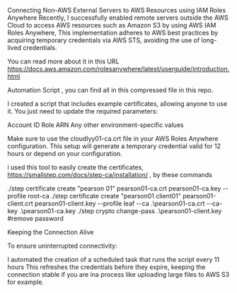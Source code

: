Connecting Non-AWS External Servers to AWS Resources using IAM Roles Anywhere
Recently, I successfully enabled remote servers outside the AWS Cloud to access AWS resources such as Amazon S3 by using AWS IAM Roles Anywhere, This implementation adheres to AWS best practices by acquiring temporary credentials via AWS STS, avoiding the use of long-lived credentials.

You can read more about it in this URL https://docs.aws.amazon.com/rolesanywhere/latest/userguide/introduction.html

Automation Script , you can find all in this compressed file in this repo.

I created a script that includes example certificates, allowing anyone to use it. You just need to update the required parameters:

Account ID
Role ARN
Any other environment-specific values

Make sure to use the cloudlyy01-ca.crt file in your AWS Roles Anywhere configuration.
This setup will generate a temporary credential valid for 12 hours or depend on your configuration.

i used this tool to easily create the certificates, https://smallstep.com/docs/step-ca/installation/ , by these commands


./step certificate create "pearson 01" pearson01-ca.crt pearson01-ca.key --profile root-ca
./step certificate create "pearson01 client01" pearson01-client.crt pearson01-client.key --profile leaf --ca .\pearson01-ca.crt --ca-key .\pearson01-ca.key
./step crypto change-pass .\pearson01-client.key  #remove password

Keeping the Connection Alive

To ensure uninterrupted connectivity:

I automated the creation of a scheduled task that runs the script every 11 hours
This refreshes the credentials before they expire, keeping the connection stable if you are ina process like uploading large files to AWS S3 for example.
